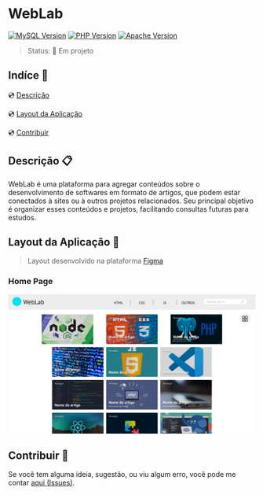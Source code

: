 # WebLab

[![MySQL Version][mysql-badge]][mysql-doc] [![PHP Version][php-badge]][php-doc] [![Apache Version][apache-badge]][apache-doc]

> Status: :pencil: Em projeto

## Indíce :bookmark_tabs:

:cd: [Descrição](#descrição-clipboard)

:cd: [Layout da Aplicação](#layout-da-aplicação-art)

:cd: [Contribuir](#contribuir-gift)

## Descrição :clipboard:

<p style="text-aling=justify">
WebLab é uma plataforma para agregar conteúdos sobre o desenvolvimento de softwares em formato de artigos, que podem estar conectados à sites ou à outros projetos relacionados. Seu principal objetivo é organizar esses conteúdos e projetos, facilitando consultas futuras para estudos.
</p>

## Layout da Aplicação :art:

> Layout desenvolvido na plataforma [Figma][figma]

### Home Page

![Home Page][home-page-img]

## Contribuir :gift:

Se você tem alguma ideia, sugestão, ou viu algum erro, você pode me contar [aqui (Issues)][issues].

<!---Links utilizados no documento-->

[mysql-badge]: https://img.shields.io/static/v1?label=mysql&message=5.7.17&color=blue&style=for-the-badge&logo=MySQL
[mysql-doc]:https://dev.mysql.com/doc/refman/5.7/en/

[php-badge]:https://img.shields.io/static/v1?label=php&message=5.6.30&color=blueviolet&style=for-the-badge&logo=php
[php-doc]: https://www.php.net/docs.php

[apache-badge]: https://img.shields.io/static/v1?label=apache&message=2.4.25&color=red&style=for-the-badge&logo=Apache
[apache-doc]: https://httpd.apache.org/docs/2.4/pt-br/

[status-badge]: https://img.shields.io/static/v1?label=status&message=em%20projeto&color=success&style=for-the-badge

[figma]: https://www.figma.com/

[home-page-img]: https://github.com/GustavoHerreroNunes/webLab/blob/main/assets/images/layout/home-page.png

[issues]: https://github.com/GustavoHerreroNunes/webLab/issues